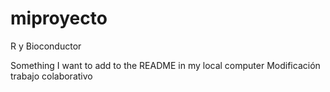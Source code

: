 # miproyecto
R y Bioconductor 

Something I want to add to the README in my local computer
Modificación trabajo colaborativo
